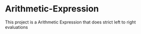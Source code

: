# Arithmetic-Expression

This project is a Arithmetic Expression that does strict left to right evaluations
